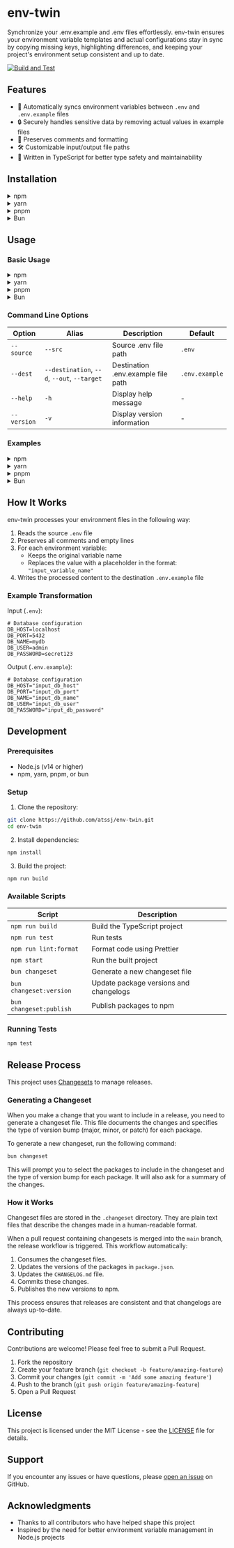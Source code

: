 # env-twin

Synchronize your .env.example and .env files effortlessly. env-twin ensures your environment variable templates and actual configurations stay in sync by copying missing keys, highlighting differences, and keeping your project's environment setup consistent and up to date.

[![Build and Test](https://github.com/atssj/env-twin/actions/workflows/test.yml/badge.svg?branch=main)](https://github.com/atssj/env-twin/actions/workflows/test.yml)

## Features

- 🚀 Automatically syncs environment variables between `.env` and `.env.example` files
- 🔒 Securely handles sensitive data by removing actual values in example files
- 📝 Preserves comments and formatting
- 🛠️ Customizable input/output file paths
- 💪 Written in TypeScript for better type safety and maintainability

## Installation

<details>
<summary>npm</summary>

```bash
npm install env-twin
```

</details>

<details>
<summary>yarn</summary>

```bash
yarn add env-twin
```

</details>

<details>
<summary>pnpm</summary>

```bash
pnpm add env-twin
```

</details>

<details>
<summary>Bun</summary>

```bash
bun add env-twin
```

</details>

## Usage

### Basic Usage

<details>
<summary>npm</summary>

```bash
# Using default paths (.env -> .env.example)
npx env-twin

# Using custom paths
npx env-twin --source .env.development --dest .env.dev.example
```

</details>

<details>
<summary>yarn</summary>

```bash
# Using default paths (.env -> .env.example)
yarn env-twin

# Using custom paths
yarn env-twin --source .env.development --dest .env.dev.example
```

</details>

<details>
<summary>pnpm</summary>

```bash
# Using default paths (.env -> .env.example)
pnpm env-twin

# Using custom paths
pnpm env-twin --source .env.development --dest .env.dev.example
```

</details>

<details>
<summary>Bun</summary>

```bash
# Using default paths (.env -> .env.example)
bunx env-twin

# Using custom paths
bunx env-twin --source .env.development --dest .env.dev.example
```

</details>

### Command Line Options

| Option      | Alias                                       | Description                        | Default        |
| ----------- | ------------------------------------------- | ---------------------------------- | -------------- |
| `--source`  | `--src`                                     | Source .env file path              | `.env`         |
| `--dest`    | `--destination`, `--d`, `--out`, `--target` | Destination .env.example file path | `.env.example` |
| `--help`    | `-h`                                        | Display help message               | -              |
| `--version` | `-v`                                        | Display version information        | -              |

### Examples

<details>
<summary>npm</summary>

```bash
# Sync development environment
npx env-twin --source .env.development --dest .env.dev.example

# Sync production environment
npx env-twin --source .env.production --dest .env.prod.example

# Sync with custom paths
npx env-twin --source config/.env.local --dest config/.env.example
```

</details>

<details>
<summary>yarn</summary>

```bash
# Sync development environment
yarn env-twin --source .env.development --dest .env.dev.example

# Sync production environment
yarn env-twin --source .env.production --dest .env.prod.example

# Sync with custom paths
yarn env-twin --source config/.env.local --dest config/.env.example
```

</details>

<details>
<summary>pnpm</summary>

```bash
# Sync development environment
pnpm env-twin --source .env.development --dest .env.dev.example

# Sync production environment
pnpm env-twin --source .env.production --dest .env.prod.example

# Sync with custom paths
pnpm env-twin --source config/.env.local --dest config/.env.example
```

</details>

<details>
<summary>Bun</summary>

```bash
# Sync development environment
bunx env-twin --source .env.development --dest .env.dev.example

# Sync production environment
bunx env-twin --source .env.production --dest .env.prod.example

# Sync with custom paths
bunx env-twin --source config/.env.local --dest config/.env.example
```

</details>

## How It Works

env-twin processes your environment files in the following way:

1. Reads the source `.env` file
2. Preserves all comments and empty lines
3. For each environment variable:
   - Keeps the original variable name
   - Replaces the value with a placeholder in the format: `"input_variable_name"`
4. Writes the processed content to the destination `.env.example` file

### Example Transformation

Input (`.env`):

```env
# Database configuration
DB_HOST=localhost
DB_PORT=5432
DB_NAME=mydb
DB_USER=admin
DB_PASSWORD=secret123
```

Output (`.env.example`):

```env
# Database configuration
DB_HOST="input_db_host"
DB_PORT="input_db_port"
DB_NAME="input_db_name"
DB_USER="input_db_user"
DB_PASSWORD="input_db_password"
```

## Development

### Prerequisites

- Node.js (v14 or higher)
- npm, yarn, pnpm, or bun

### Setup

1. Clone the repository:

```bash
git clone https://github.com/atssj/env-twin.git
cd env-twin
```

2. Install dependencies:

```bash
npm install
```

3. Build the project:

```bash
npm run build
```

### Available Scripts

| Script                | Description                  |
| --------------------- | ---------------------------- |
| `npm run build`       | Build the TypeScript project |
| `npm run test`        | Run tests                    |
| `npm run lint:format` | Format code using Prettier   |
| `npm start`           | Run the built project        |
| `bun changeset`       | Generate a new changeset file |
| `bun changeset:version` | Update package versions and changelogs |
| `bun changeset:publish` | Publish packages to npm       |

### Running Tests

```bash
npm test
```

## Release Process

This project uses [Changesets](https://github.com/changesets/changesets) to manage releases.

### Generating a Changeset

When you make a change that you want to include in a release, you need to generate a changeset file. This file documents the changes and specifies the type of version bump (major, minor, or patch) for each package.

To generate a new changeset, run the following command:

```bash
bun changeset
```

This will prompt you to select the packages to include in the changeset and the type of version bump for each package. It will also ask for a summary of the changes.

### How it Works

Changeset files are stored in the `.changeset` directory. They are plain text files that describe the changes made in a human-readable format.

When a pull request containing changesets is merged into the `main` branch, the release workflow is triggered. This workflow automatically:

1. Consumes the changeset files.
2. Updates the versions of the packages in `package.json`.
3. Updates the `CHANGELOG.md` file.
4. Commits these changes.
5. Publishes the new versions to npm.

This process ensures that releases are consistent and that changelogs are always up-to-date.

## Contributing

Contributions are welcome! Please feel free to submit a Pull Request.

1. Fork the repository
2. Create your feature branch (`git checkout -b feature/amazing-feature`)
3. Commit your changes (`git commit -m 'Add some amazing feature'`)
4. Push to the branch (`git push origin feature/amazing-feature`)
5. Open a Pull Request

## License

This project is licensed under the MIT License - see the [LICENSE](LICENSE) file for details.

## Support

If you encounter any issues or have questions, please [open an issue](https://github.com/atssj/env-twin/issues) on GitHub.

## Acknowledgments

- Thanks to all contributors who have helped shape this project
- Inspired by the need for better environment variable management in Node.js projects
